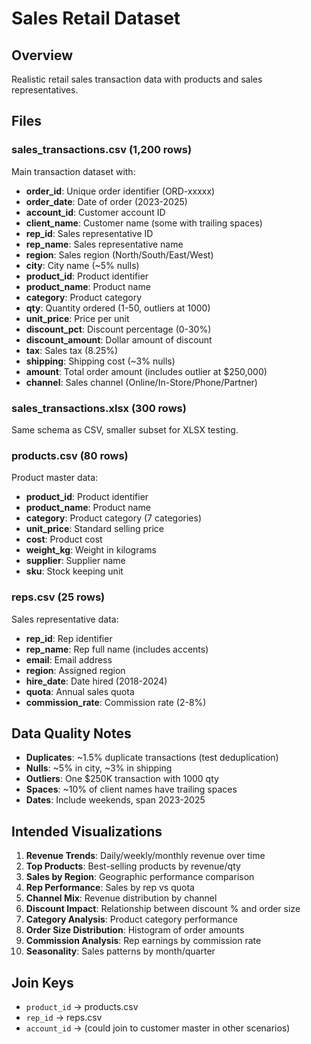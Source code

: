 # Sales Retail Dataset

## Overview
Realistic retail sales transaction data with products and sales representatives.

## Files

### sales_transactions.csv (1,200 rows)
Main transaction dataset with:
- **order_id**: Unique order identifier (ORD-xxxxx)
- **order_date**: Date of order (2023-2025)
- **account_id**: Customer account ID
- **client_name**: Customer name (some with trailing spaces)
- **rep_id**: Sales representative ID
- **rep_name**: Sales representative name
- **region**: Sales region (North/South/East/West)
- **city**: City name (~5% nulls)
- **product_id**: Product identifier
- **product_name**: Product name
- **category**: Product category
- **qty**: Quantity ordered (1-50, outliers at 1000)
- **unit_price**: Price per unit
- **discount_pct**: Discount percentage (0-30%)
- **discount_amount**: Dollar amount of discount
- **tax**: Sales tax (8.25%)
- **shipping**: Shipping cost (~3% nulls)
- **amount**: Total order amount (includes outlier at $250,000)
- **channel**: Sales channel (Online/In-Store/Phone/Partner)

### sales_transactions.xlsx (300 rows)
Same schema as CSV, smaller subset for XLSX testing.

### products.csv (80 rows)
Product master data:
- **product_id**: Product identifier
- **product_name**: Product name
- **category**: Product category (7 categories)
- **unit_price**: Standard selling price
- **cost**: Product cost
- **weight_kg**: Weight in kilograms
- **supplier**: Supplier name
- **sku**: Stock keeping unit

### reps.csv (25 rows)
Sales representative data:
- **rep_id**: Rep identifier
- **rep_name**: Rep full name (includes accents)
- **email**: Email address
- **region**: Assigned region
- **hire_date**: Date hired (2018-2024)
- **quota**: Annual sales quota
- **commission_rate**: Commission rate (2-8%)

## Data Quality Notes
- **Duplicates**: ~1.5% duplicate transactions (test deduplication)
- **Nulls**: ~5% in city, ~3% in shipping
- **Outliers**: One $250K transaction with 1000 qty
- **Spaces**: ~10% of client names have trailing spaces
- **Dates**: Include weekends, span 2023-2025

## Intended Visualizations
1. **Revenue Trends**: Daily/weekly/monthly revenue over time
2. **Top Products**: Best-selling products by revenue/qty
3. **Sales by Region**: Geographic performance comparison
4. **Rep Performance**: Sales by rep vs quota
5. **Channel Mix**: Revenue distribution by channel
6. **Discount Impact**: Relationship between discount % and order size
7. **Category Analysis**: Product category performance
8. **Order Size Distribution**: Histogram of order amounts
9. **Commission Analysis**: Rep earnings by commission rate
10. **Seasonality**: Sales patterns by month/quarter

## Join Keys
- `product_id` → products.csv
- `rep_id` → reps.csv
- `account_id` → (could join to customer master in other scenarios)

